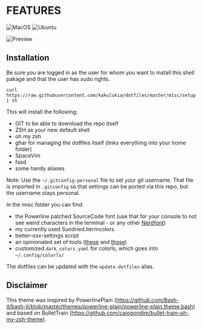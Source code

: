 FEATURES
========

![MacOS](https://github.com/kakulukia/dotfiles/workflows/MacOS/badge.svg)
![Ubuntu](https://github.com/kakulukia/dotfiles/workflows/Ubuntu/badge.svg)

![Preview](http://raw.github.com/kakulukia/dotfiles/master/misc/img/preview.png)

Installation
--------------

Be sure you are logged in as the user for whom you want to install this shell pakage and that the user has sudo rights.

    curl https://raw.githubusercontent.com/kakulukia/dotfiles/master/misc/setup.sh | sh

This will install the following:

* GIT to be able to download the repo itself
* ZSH as your new default shell
* oh my zsh
* ghar for managing the dotfiles itself (links everything into your home folder)
* SpaceVim
* fasd
* some handy aliases
  
Note: Use the `~/.gitconfig-personal` file to set your git username. That file is imported in `.gitconfig` so that settings can be ported via this repo, but the username stays personal.

In the misc folder you can find:

* the Powerline patched SourceCode font (use that for your console to not see weird characters in the terminal - or any other [Nerdfont](https://www.nerdfonts.com/))
* my currently used Sundried.itermcolors
* better-osx-settings script
* an opinionated set of tools ([these](https://github.com/kakulukia/dotfiles/blob/master/misc/essentials.txt) and [those](https://github.com/kakulukia/dotfiles/blob/master/misc/additional-stuff.sh))
* customized `dark_colors.yaml` for colorls, which goes into `~/.config/colorls/`

The dotfiles can be updated with the `update-dotfiles` alias.

Disclaimer
------------

This theme was inspired by PowerlinePlain (<https://github.com/Bash-it/bash-it/blob/master/themes/powerline-plain/powerline-plain.theme.bash>) and based on BulletTrain (<https://github.com/caiogondim/bullet-train-oh-my-zsh-theme>).
